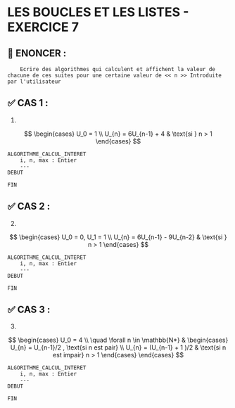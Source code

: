 # LES BOUCLES ET LES LISTES - EXERCICE 7

## 🌟 ENONCER :
```
    Ecrire des algorithmes qui calculent et affichent la valeur de chacune de ces suites pour une certaine valeur de << n >> Introduite par l'utilisateur
```


## ✅ CAS 1 :

1. 

```math

\begin{cases} 
U_0 = 1 \\
U_{n} = 6U_{n-1} + 4 & \text{si } n > 1
\end{cases}

```

````
ALGORITHME_CALCUL_INTERET
    i, n, max : Entier
    ---
DEBUT
    
FIN 
````

## ✅ CAS 2 :

2. 

```math

\begin{cases} 
U_0 = 0, U_1 = 1 \\
U_{n} = 6U_{n-1} - 9U_{n-2} & \text{si } n > 1
\end{cases}

```

````
ALGORITHME_CALCUL_INTERET
    i, n, max : Entier
    ---
DEBUT
    
FIN 
````

## ✅ CAS 3 :

3. 

```math

\begin{cases} 
U_0 = 4 \\
\quad \forall n \in \mathbb{N*} & 
\begin{cases} 
    U_{n} = U_{n-1}/2 , \text{si n est pair} \\
    U_{n} = (U_{n-1} + 1 )/2 & \text{si n est impair} n > 1
\end{cases}
\end{cases}

```

````
ALGORITHME_CALCUL_INTERET
    i, n, max : Entier
    ---
DEBUT
    
FIN 
````
